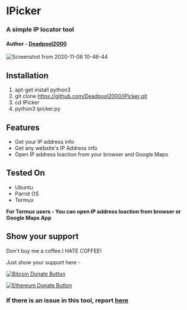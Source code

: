 # IPicker
### A simple IP locator tool
#### Author - [Deadpool2000](https://github.com/Deadpool2000/)

![Screenshot from 2020-11-08 10-46-44](https://user-images.githubusercontent.com/32305505/98457964-dcaa2c00-21b1-11eb-81a1-e8eb3b3968be.jpg)



## Installation

1) apt-get install python3
2) git clone https://github.com/Deadpool2000/IPicker.git
3) cd IPicker
4) python3 ipicker.py

## Features

- Get your IP address info
- Get any website's IP Address info
- Open IP address loaction from your browser and Google Maps

## Tested On

- Ubuntu
- Parrot OS
- Termux

**For Termux users - You can open IP address loaction from browser or Google Maps App**

## Show your support

Don't buy me a coffee.I HATE COFFEE!

Just show your support here -

[![Bitcoin Donate Button](https://deadpool2000.github.io/bitcoin-395-920580(1).png)](https://deadpool2000.github.io/btc.html)

[![Ethereum Donate Button](https://deadpool2000.github.io/New%20Project(1).png)](https://deadpool2000.github.io/eth.html)




### If there is an issue in this tool, report [here](https://github.com/Deadpool2000/IPicker/issues)

